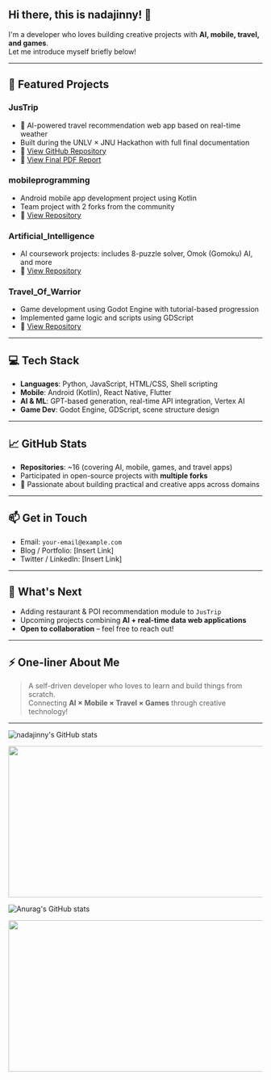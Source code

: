 <!--
**nadajinny/nadajinny** is a ✨ _special_ ✨ repository because its `README.md` (this file) appears on your GitHub profile.

Here are some ideas to get you started:

- 🔭 I’m currently working on ...
- 🌱 I’m currently learning ...
- 👯 I’m looking to collaborate on ...
- 🤔 I’m looking for help with ...
- 💬 Ask me about ...
- 📫 How to reach me: ...
- 😄 Pronouns: ...
- ⚡ Fun fact: ...
-->

## Hi there, this is nadajinny! 👋

I'm a developer who loves building creative projects with **AI, mobile, travel, and games**.  
Let me introduce myself briefly below!

---

## 🚀 Featured Projects

### **JusTrip**
- 📌 AI-powered travel recommendation web app based on real-time weather
- Built during the UNLV × JNU Hackathon with full final documentation
- 🔗 [View GitHub Repository](https://github.com/nadajinny/JusTrip)  
- 📄 [View Final PDF Report](https://github.com/nadajinny/JusTrip/raw/main/JusTrip_final.pdf)

### **mobileprogramming**
- Android mobile app development project using Kotlin  
- Team project with 2 forks from the community
- 🔗 [View Repository](https://github.com/nadajinny/mobileprogramming)

### **Artificial_Intelligence**
- AI coursework projects: includes 8-puzzle solver, Omok (Gomoku) AI, and more  
- 🔗 [View Repository](https://github.com/nadajinny/Artificial_Intelligence)

### **Travel_Of_Warrior**
- Game development using Godot Engine with tutorial-based progression  
- Implemented game logic and scripts using GDScript  
- 🔗 [View Repository](https://github.com/nadajinny/Travel_Of_Warrior)

---

## 💻 Tech Stack

- **Languages**: Python, JavaScript, HTML/CSS, Shell scripting  
- **Mobile**: Android (Kotlin), React Native, Flutter  
- **AI & ML**: GPT-based generation, real-time API integration, Vertex AI  
- **Game Dev**: Godot Engine, GDScript, scene structure design

---

## 📈 GitHub Stats

- **Repositories**: ~16 (covering AI, mobile, games, and travel apps)  
- Participated in open-source projects with **multiple forks**  
- 🌟 Passionate about building practical and creative apps across domains

---

## 📫 Get in Touch

- Email: `your-email@example.com`  
- Blog / Portfolio: [Insert Link]  
- Twitter / LinkedIn: [Insert Link]

---

## 📝 What's Next

- Adding restaurant & POI recommendation module to `JusTrip`  
- Upcoming projects combining **AI + real-time data web applications**  
- **Open to collaboration** – feel free to reach out!

---

## ⚡ One-liner About Me

> A self-driven developer who loves to learn and build things from scratch.  
> Connecting **AI × Mobile × Travel × Games** through creative technology!

---

![nadajinny's GitHub stats](https://github-readme-stats.vercel.app/api?username=nadajinny&show_icons=true&theme=rose)

<a href="https://www.gitanimals.org/en_US?utm_medium=image&utm_source=nadajinny&utm_content=farm">
  <img
    src="https://render.gitanimals.org/farms/nadajinny"
    width="600"
    height="300"
  />
</a>


![Anurag's GitHub stats](https://github-readme-stats.vercel.app/api?username=nadajinny&show_icons=true&theme=rose)

<a href="https://www.gitanimals.org/en_US?utm_medium=image&utm_source=nadajinny&utm_content=farm">
<img
  src="https://render.gitanimals.org/farms/nadajinny"
  width="600"
  height="300"
/>
</a>
